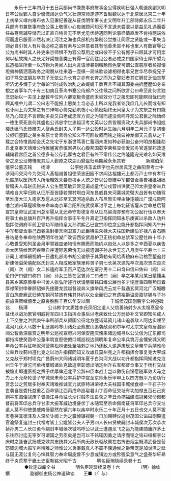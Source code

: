 <!-- { "loadSidebar": true } -->
　　永乐十三年四月十五日兵部尚书兼詹事府詹事金公得疾明日强入朝退疾剧又明日卒公世鄞人自少慷慨阔达负气义壮游京师遂游齐鲁赵魏以达于北京居北京二十年上初举义靖内难布衣入见署纪善遂从征伐明年署长史又明年升工部侍郎永乐二年升兵部尚书兼詹事府詹公事上敬慎小心毎被顾问知无不言退未尝泄以是益见礼遇而委任益笃焉辅导储君以正直自特言无不尽尤见优待遇同列论事径情直发不肯持两端依阿而虚已服善沛然若决江河注之海也兵部机务繁剧公尝推让同官之贤能或一事失当则必自引咎人有片善必称之虽有素与公异意者其有他善未尝不称也里人有数窘辱公公为尚书时其人补吏来京师惧不为容公荐用之或曰彼不于公有憾乎曰顾其才可用柰何以私故掩人之长尤好奨掖善类士有得一官而往见公者必戒之曰国家待士厚所望为民造福耳所至一以济物为务闻人出片言语渉暴刻輙艴然色变可谓公直慈厚者矣襟懐坦夷神情洒落政务之暇朋从往来酒一壶棋一局咏歌谈谑相得也事兄世华尽恭抚兄子如子笃交谊朋友卒其子无依公为长育之亦有长育之而为之娶妇者其它赒贫乏恤丧塟所济尤多慱于史学毎论当时成败治乱之故娓娓千数百言不竭其源委曲折歴歴如身亲覩之者享年六十有三初病且革尚书蹇公侍郎卢公往候之问所欲言公曰命至此何言独念忠始以一夫见上歴数年位列六卿宠极贵盛而未尝效分寸之报忠即死能瞑目哉已而顾其襁中儿谓二公曰忠不能报上恩矣士竒必志上所以宠我者铭我庶几儿长而或有知也讣闻上为文祭之有曰殚竭心膐克勤夙夜小心慎密始终无间皇太子为文祭之有曰能尽乃心知无不言帮助多矣又曰老成忠厚方资之为辅而遽没焉呜呼观公君臣之际始终一徳生荣死哀何其盛也公讳忠字世忠祖汉考文英以公贵皆赠资政大夫兵部尚书祖妣楼氏妣马氏皆赠夫人娶余氏封夫人子男一达公殁时达生始六月明年二月元子复初奉公柩归塟鄞之某乡某原士竒素辱公知义不可辞故叙而铭之铭曰神龙御天云翕从之千载之会特惟昌期金氏之先宅于东浙世笃善仁蓄涵未发如种必获迨公奋兴明良相逢助自北京奉天靖难公侍帷幄寅恭慎宻畀以心腹邦国载寜荣秩显命爰贰冬官遂掌邦政遂辅储君宫臣之首公德多有公存孔厚古之君臣有终不常伟公之终隆隆宠光难名如天维帝之恩公没惓惓庶其后人鄞原之坟湖山鬰盘归焉期藏永永其安
　　
　　新建伯荣僖李公墓志铭　　杨溥
　　
　　公李姓讳玉孟辉字也先世居真定之曲阳至考士中渉河间交河今为交河人髙祖诚曽祖徳荣志田园不求闻达祖雄元上都万戸士中有孝行乐赈施以医药济人所治輙效未尝责报乡人徳之皆以公贵赠中军都督佥事曽祖妣祖妣皆赠夫人母赵氏封夫人公生而英敏异常见甫成童代父戍营州洪武己夘太宗皇帝举兵靖难自大寜归附从征所至皆捷若郑村坝白河东昌威县夹河藁城灵璧大战皆有功随驾至淮度大江入南京及扈从北征至玄冥河追杀敌人布尼雅实哩由静逺镇出广漠戍败阿噜台湖州草冦啸聚奉命率南京军合阳所统武侯军讨平之上毎北征皆扈从尝命总后营宣宗皇帝征武定州总军扈从北还命守彰德复命从征乌梁海亦预有功公起行伍以奉天将事士由总旗升百戸再升指挥佥事壬午冬升真定卫指挥同知永乐庚寅以杀敌人功升指挥使调府军前卫领功军随侍皇太孙洪熙乙巳宣宗即位念公能升都指挥同知丙午升中军都督佥事己酉春进封奉天翊卫宣力武臣特进荣禄大夫柱国新建伯岁禄八百石赐券诰是冬奉命徃陜西明年徃湖广改调西安武昌护卫正统初命总禁军公歴仕四十年小心敬畏受知列圣金帛甲胃器皿诸物恒有赐赉而能约以自处人以是多之辛酉夏以疾告命太医院给医药疾亟自序遭际恩荣愧无以报遗训子孙永世无忘八月庚午卒寿七十三讣闻上嗟悼辍视朝一日遣礼部尚书胡公谕祭于其第勅有司给斋粮麻布治棺茔塟追封新建侯谥荣僖配赵氏封夫人相成厥家族里称贤子男七长英次源先卒次海次贤次良次（阙）次（阙）女二长适府军卫百户范达次在室孙男十二曰竒曰信曰佐曰（阙）曰伦曰俨曰徤曰称曰（阙）孙女三皆在室曽孙二曰政曰（阙）卒之年某月某日塟懐柔县某乡某原英奉中书舍人张弘所述行状请墓铭铭曰维公展也多才诩歴事四朝勲日着厚禄荣封申眷顾貂蝉先接夔龙武越昔骏奔义旗举风虎云龙千载遇玄冥河北广汉城瞻言白旄奋厥武归侍东朝司禁旅有伟其体约以处全而归之有遗裕爵谥褒嘉骈锡与子孙振旅保厥绪懐柔之原良膴膴千百亿年安以固
　　
　　丰城侯茂国刚毅李公神道碑铭　　杨溥
　　
　　公讳彬字文质姓李氏凤阳定逺人父信善骑射少从太祖髙皇帝征伐以战功累官明威将军四川卫指挥佥事后以老疾致仕公方弱龄补文官即知名成人上下交誉之洪武庚午率所部兵从颍国公征北方歴诺延鸦儿诸山追袭敌人阿达实哩至洮河儿获人马数十复歴黒岭寒山诸处至熊皮山追袭敌双和尔罕时太宗文皇帝居潜邸闻公智勇深嘉赏之明年公廵视宣府兴河保安隆庆懐来诸边城寻以公父信为辽东都司都指挥使癸酉命公董率筑宣厯徳倦口城廵视边闗明年复命公率兵筑万全懐安城又明年命公率兵征哨泥河营黒松林诸处至哈剌之地乃还敌人逺遁庚辰文皇帝举兵靖难命公率兵攻蓟州遵化克之以功升指挥同知又攻雄县莫州克之升都指挥佥事复克大寜城又克敌于郑村坝克广昌蔚州大同诸城明年夏于白沟河大战以功升都指挥同知进克沧州壬午于滹沱河单桥藳城诸处克敌追至彰徳出哨定州升右军都督佥事又于杨村交战被鎗止即遣医视之赉予优厚俾还北平公辞曰臣本战士岂以徼伤自馁愿随军效犬马之力上不允命轮世子守城癸未命公率兵护中宫至京师永乐甲申上以四方既平乃论功行赏念公之劳居多封奉天靖难推诚宣力武臣特进荣禄大夫柱国丰城侯食禄一千石子孙世袭自是委托益重乙酉命镇江西丙戌命廵皂君山丁酉命征交址有功加禄五百石己亥剿平东海倭冦庚子督操江寻命往长沙讨贼孝法良获之辛丑命捕福建海冦癸邜命佩都督前将军邙总兵守甘肃大振军威边境詟伏丁未随驾至京命佩南征将军印总兵守交址逺人莫不仰徳畏威南倕晏然在镇六年以疾卒时永乐二十年正月十五日也交人莫不罢市巷哭其徳泽及人深矣讣闻上为之震悼辍视朝一日加赐赙仪追封茂国公谥曰刚毅遣官谕祭复追封三代祖考皆上公妣皆公夫人子男四人长曰贤故嗣封丰城侯次芳次恭次祯孙男二人长曰勇今嗣封丰城侯次钺呜呼公以武士遭遇龙飞之运乃能建勋庸胙茅土东往西讨迄无寜岁可谓国之劳臣矣是岂可以不铭辄因勇之请序而铭之铭曰桓桓李公庆时之逢奋武扬威克效其忠统其父兵所向无敌长驱敌巢左右抟击烟尘既清武备是营饬彼边城大振军声靖难之师惟公义勇奉戴真人不震不悚通侯之爵帝宠是加世泽之延与国无涯公复何心惮其智力奉命周旋曽不少息或镇边方或殄强梁意气之盛泰华轩昻终于炎荒塟于畿土史臣勒铭光昭千古
　　
　　明名臣琬琰续录卷十五
　　
　　●钦定四库全书
　　
　　明名臣琬琰续录卷十六
　　
　　（明）徐纮 撰
　　
　　副都御史杨公神道碑铭　　王■〈亻与〉
　　
